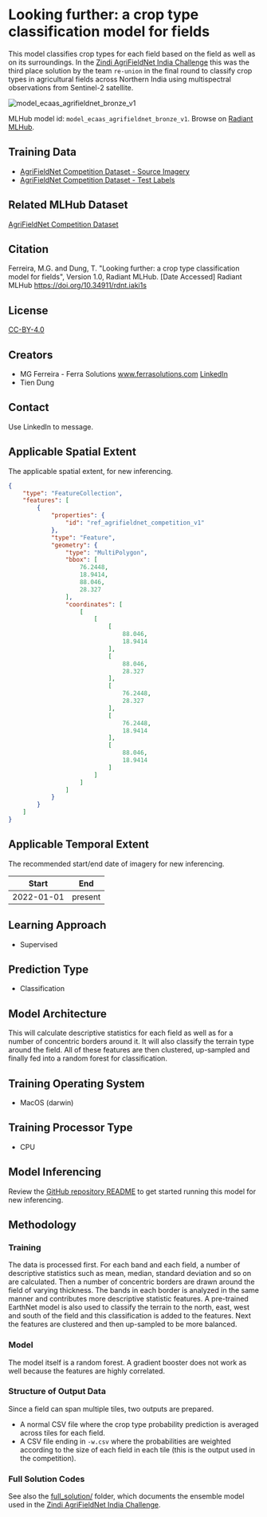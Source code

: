 # Looking further: a crop type classification model for fields

This model classifies crop types for each field based on the field as well as on its surroundings.
In the [Zindi AgriFieldNet India Challenge](https://zindi.africa/competitions/agrifieldnet-india-challenge)
this was the third place solution by the team `re-union` in the final round to classify crop
types in agricultural fields across Northern India using multispectral
observations from Sentinel-2 satellite.

![model_ecaas_agrifieldnet_bronze_v1](https://radiantmlhub.blob.core.windows.net/frontend-ml-model-images/model_ecaas_agrifieldnet_bronze_v1.png)

MLHub model id: `model_ecaas_agrifieldnet_bronze_v1`. Browse on [Radiant MLHub](https://mlhub.earth/model/model_ecaas_agrifieldnet_bronze_v1).

## Training Data

- [AgriFieldNet Competition Dataset - Source Imagery](https://api.radiant.earth/mlhub/v1/collections/ref_agrifieldnet_competition_v1_source)
- [AgriFieldNet Competition Dataset - Test Labels](https://api.radiant.earth/mlhub/v1/collections/ref_agrifieldnet_competition_v1_labels_train)

## Related MLHub Dataset

[AgriFieldNet Competition Dataset](https://mlhub.earth/data/ref_agrifieldnet_competition_v1)

## Citation

Ferreira, M.G. and Dung, T. "Looking further: a crop type classification model for fields", Version 1.0, Radiant MLHub. [Date Accessed] Radiant MLHub <https://doi.org/10.34911/rdnt.iaki1s>

## License

[CC-BY-4.0](../LICENSE)

## Creators

- MG Ferreira - Ferra Solutions www.ferrasolutions.com [LinkedIn](https://www.linkedin.com/in/mg-ferreira-35534)
- Tien Dung

## Contact

Use LinkedIn to message.

## Applicable Spatial Extent

The applicable spatial extent, for new inferencing.

```geojson
{
    "type": "FeatureCollection",
    "features": [
        {
            "properties": {
                "id": "ref_agrifieldnet_competition_v1"
            },
            "type": "Feature",
            "geometry": {
                "type": "MultiPolygon",
                "bbox": [
                    76.2448,
                    18.9414,
                    88.046,
                    28.327
                ],
                "coordinates": [
                    [
                        [
                            [
                                88.046,
                                18.9414
                            ],
                            [
                                88.046,
                                28.327
                            ],
                            [
                                76.2448,
                                28.327
                            ],
                            [
                                76.2448,
                                18.9414
                            ],
                            [
                                88.046,
                                18.9414
                            ]
                        ]
                    ]
                ]
            }
        }
    ]
}
```

## Applicable Temporal Extent

The recommended start/end date of imagery for new inferencing.

| Start | End |
|-------|-----|
| 2022-01-01 | present |

## Learning Approach

- Supervised

## Prediction Type

- Classification

## Model Architecture

This will calculate descriptive statistics for each field as well as for a
number of concentric borders around it. It will also classify the terrain type
around the field. All of these features are then clustered, up-sampled and
finally fed into a random forest for classification.

## Training Operating System

- MacOS (darwin)

## Training Processor Type

- CPU

## Model Inferencing

Review the [GitHub repository README](../README.md) to get started running
this model for new inferencing.

## Methodology

### Training

The data is processed first. For each band and each field, a number of
descriptive statistics such as mean, median, standard deviation and so on are
calculated. Then a number of concentric borders are drawn around the field of
varying thickness. The bands in each border is analyzed in the same manner and
contributes more descriptive statistic features. A pre-trained EarthNet model
is also used to classify the terrain to the north, east, west and south of the
field and this classification is added to the features. Next the features are
clustered and then up-sampled to be more balanced.

### Model

The model itself is a random forest. A gradient booster does not work as well
because the features are highly correlated.

### Structure of Output Data

Since a field can span multiple tiles, two outputs are prepared.

- A normal CSV file where the crop type probability prediction is averaged across tiles for each field.
- A CSV file ending in `-w.csv` where the probabilities are weighted according to the size of each field in each tile (this is the output used in the competition).

### Full Solution Codes

See also the [full_solution/](../full_solution/README.md) folder, which
documents the ensemble model used in the
[Zindi AgriFieldNet India Challenge](https://zindi.africa/competitions/agrifieldnet-india-challenge).
